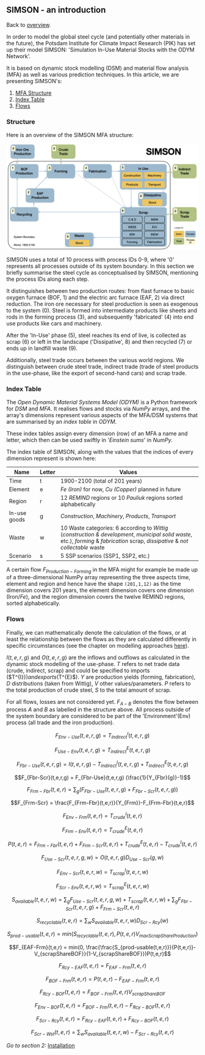 ## SIMSON - an introduction

Back to [overview](../README.md).

In order to model the global steel cycle (and potentially other materials in the future),
the Potsdam Institute for Climate Impact Research (PIK) has set up their model SIMSON: 'Simulation 
In-Use Material Stocks with the ODYM Network'. 

It is based on dynamic stock modelling (DSM) and material flow analysis (MFA) as well as various prediction techniques.
In this article, we are presenting SIMSON's:

1. [MFA Structure](#structure)
2. [Index Table](#index-table)
3. [Flows](#flows)

### Structure

Here is an overview of the SIMSON MFA structure:

![Structure of SIMSON](simson_fin_structure.png)

SIMSON uses a total of 10 process with process IDs 0-9, 
where '0' represents all processes outside of its system boundary. 
In this section we briefly summarise the steel cycle as conceptualised by SIMSON, 
mentioning the process IDs along each step.

It distinguishes between two production routes: from flast furnace to basic
oxygen furnace (BOF, 1) and the electric arc furnace (EAF, 2) via direct reduction. The iron ore necessary 
for steel production is seen as exogenous to the system (0). Steel is formed into intermediate products
like sheets and rods in the forming process (3), and subsequently 'fabricated' (4) into end use products
like cars and machinery. 

After the 'In-Use' phase (5), steel reaches its end of live, 
is collected as scrap (6) or left in the landscape ('Dissipative', 8) and then recycled (7)
or ends up in landfill waste (9).

Additionally, steel trade occurs between the various world regions. We distinguish between crude steel trade,
indirect trade (trade of steel products in the use-phase, like the export of second-hand cars) and scrap trade.

### Index Table

The *Open Dynamic Material Systems Model (ODYM)* is a Python framework for
*DSM* and *MFA*. It realises flows and stocks via *NumPy* arrays, and the array's dimensions represent
various aspects of the MFA/DSM systems that are summarised by an *index table* in *ODYM*. 

These index tables assign every dimension (row) of an MFA a name and letter, which then can be used swiftly in 
'*Einstein sums*' in *NumPy*. 

The index table of SIMSON, along with the values that the indices of every dimension 
represent is shown here:

| Name   | Letter | Values                                                                                                                                                                               |
|--------| --- |--------------------------------------------------------------------------------------------------------------------------------------------------------------------------------------|
| Time | t | 1900-2100 (total of 201 years)                                                                                                                                                       |
| Element | e | *Fe (Iron)* for now, *Cu (Copper)* planned in future                                                                                                                                 |
| Region | r | 12 *REMIND* regions or 10 *Pauliuk* regions sorted alphabetically                                                                                                                    |
| In-use goods | g | *Construction*, *Machinery*, *Products*, *Transport*                                                                                                                                 |
| Waste | w | 10 Waste categories: 6 according to *Wittig* (*construction & development*, *municipal solid waste*, etc.), *forming* & *fabrication* scrap, *dissipative* & *not collectable* waste |
| Scenario | s | 5 SSP scenarios (SSP1, SSP2, etc.)                                                                                                                                                   |

A certain flow $F_{Production-Forming}$ in the MFA might for example be made
up of a three-dimensional NumPy array representing the three aspects time, element and region
and hence have the shape `(201,1,12)` as the time dimension covers 201 years, the element dimension
covers one dimension (Iron/*Fe*), and the region dimension covers the twelve REMIND regions, sorted alphabetically.

### Flows

Finally, we can mathematically denote the calculation of the flows, or at least the relationship between the 
flows as they are calculated differently in specific circumstances (see the chapter on modelling approaches [here](bachelor.hosak.pdf)).

$I(t,e,r,g)$ and $O(t,e,r,g)$ are the inflows and outflows as calculated in the dynamic stock modelling of the use-phase. $T$ refers to net trade 
data (crude, indirect, scrap) and could be specified to imports ($T^{I}}$) and exports ($T^{E}$). $Y$ are production 
yields (forming, fabrication), $D$ distributions (taken from Wittig), $V$ other values/parameters. 
$P$ refers to the total production of crude steel, $S$ to the total amount of scrap.

For all flows, losses are not considered yet. $F_{A-B}$ denotes the flow between process $A$ and $B$ as labelled in the structure above. 
All process outside of the system boundary are considered to be part of the 'Environment'(Env) process (all trade and the iron production).

$$F_{Env-Use}(t,e,r,g) = T_{indirect}^{I}(t,e,r,g)$$

$$F_{Use-Env}(t,e,r,g) = T_{indirect}^{E}(t,e,r,g)$$

$$F_{Fbr-Use}(t,e,r,g)=I(t,e,r,g)-T_{indirect}^{I}(t,e,r,g)+T_{indirect}^{E}(t,e,r,g)$$

$$F_{Fbr-Scr}(t,e,r,g) = F_{Fbr-Use}(t,e,r,g) (\frac{1}{Y_{Fbr}(g)}-1)$$

$$F_{Frm-Fbr}(t,e,r) = \sum_g(F_{Fbr-Use}(t,e,r,g) + F_{Fbr-Scr}(t,e,r,g))$$

$$F_{Frm-Scr} = \frac{F_{Frm-Fbr}(t,e,r)}{Y_{Frm}}-F_{Frm-Fbr}(t,e,r)$$

$$F_{Env-Frm}(t,e,r) = T_{crude}^{I}(t,e,r)$$

$$F_{Frm-Env}(t,e,r) = T_{crude}^{E}(t,e,r)$$

$$P(t,e,r) = F_{Frm-Fbr}(t,e,r) + F_{Frm-Scr}(t,e,r) + T_{crude}^{E}(t,e,r) - T_{crude}^{I}(t,e,r)$$

$$F_{Use-Scr}(t,e,r,g,w) = O(t,e,r,g)D_{Use-Scr}(g,w)$$

$$F_{Env-Scr}(t,e,r,w)=T_{scrap}^{I}(t,e,r,w)$$

$$F_{Scr-Env}(t,e,r,w)=T_{scrap}^{E}(t,e,r,w)$$

$$S_{available}(t,e,r,w) = \sum_gF_{Use-Scr}(t,e,r,g,w) + T_{scrap}(t,e,r,w)+ \sum_gF_{Fbr-Scr}(t,e,r,g) + F_{Frm-Scr}(t,e,r)$$

$$S_{recyclable}(t,e,r) = \sum_wS_{available}(t,e,r,w)D_{Scr-Rcy}(w)$$

$$S_{prod-usable}(t,e,r) = min(S_{recyclable}(t,e,r),P(t,e,r)V_{maxScrapShareProduction})$$

$$F_{EAF-Frm}(t,e,r) = min(0, \frac{\frac{S_{prod-usable(t,e,r)}}{P(t,e,r)}-V_{scrapShareBOF}}{1-V_{scrapShareBOF}})P(t,e,r)$$

$$F_{Rcy-EAF}(t,e,r) = F_{EAF-Frm}(t,e,r)$$

$$F_{BOF-Frm}(t,e,r) = P(t,e,r) - F_{EAF-Frm}(t,e,r)$$

$$F_{Rcy-BOF}(t,e,r) = F_{BOF-Frm}(t,e,r)V_{scrapShareBOF}$$

$$F_{Env-BOF}(t,e,r) = F_{BOF-Frm}(t,e,r) - F_{Rcy-BOF}(t,e,r)$$

$$F_{Scr-Rcy}(t,e,r) = F_{Rcy-EAF}(t,e,r) + F_{Rcy-BOF}(t,e,r)$$

$$F_{Scr-Wst}(t,e,r) = \sum_wS_{available}(t,e,r,w) - F_{Scr-Rcy}(t,e,r)$$

*Go to section 2:* [Installation](Installation.md)